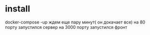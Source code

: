 # install

docker-compose -up
ждем еще пару минут( он докачает все)
на 80 порту запустился сервер
на 3000 порту запустился фронт
